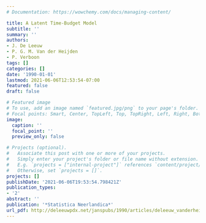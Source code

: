 ```yaml
---
# Documentation: https://wowchemy.com/docs/managing-content/

title: A Latent Time-Budget Model
subtitle: ''
summary: ''
authors:
- J. De Leeuw
- P. G. M. Van der Heijden
- P. Verboon
tags: []
categories: []
date: '1990-01-01'
lastmod: 2021-06-06T12:53:54-07:00
featured: false
draft: false

# Featured image
# To use, add an image named `featured.jpg/png` to your page's folder.
# Focal points: Smart, Center, TopLeft, Top, TopRight, Left, Right, BottomLeft, Bottom, BottomRight.
image:
  caption: ''
  focal_point: ''
  preview_only: false

# Projects (optional).
#   Associate this post with one or more of your projects.
#   Simply enter your project's folder or file name without extension.
#   E.g. `projects = ["internal-project"]` references `content/project/deep-learning/index.md`.
#   Otherwise, set `projects = []`.
projects: []
publishDate: '2021-06-06T19:53:54.798421Z'
publication_types:
- '2'
abstract: ''
publication: '*Statistica Neerlandica*'
url_pdf: http://deleeuwpdx.net/janspubs/1990/articles/deleeuw_vanderheiden_verboon_A_90.pdf
---
```

